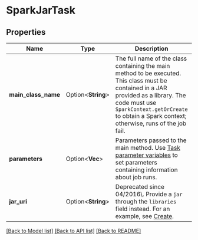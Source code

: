 # SparkJarTask

## Properties

Name | Type | Description | Notes
------------ | ------------- | ------------- | -------------
**main_class_name** | Option<**String**> | The full name of the class containing the main method to be executed. This class must be contained in a JAR provided as a library.  The code must use `SparkContext.getOrCreate` to obtain a Spark context; otherwise, runs of the job fail. | [optional]
**parameters** | Option<**Vec<String>**> | Parameters passed to the main method.  Use [Task parameter variables](https://docs.microsoft.com/azure/databricks/jobs#parameter-variables) to set parameters containing information about job runs. | [optional]
**jar_uri** | Option<**String**> | Deprecated since 04/2016\\. Provide a `jar` through the `libraries` field instead. For an example, see [Create](https://docs.microsoft.com/azure/databricks/dev-tools/api/latest/jobs#operation/JobsCreate). | [optional]

[[Back to Model list]](../README.md#documentation-for-models) [[Back to API list]](../README.md#documentation-for-api-endpoints) [[Back to README]](../README.md)



